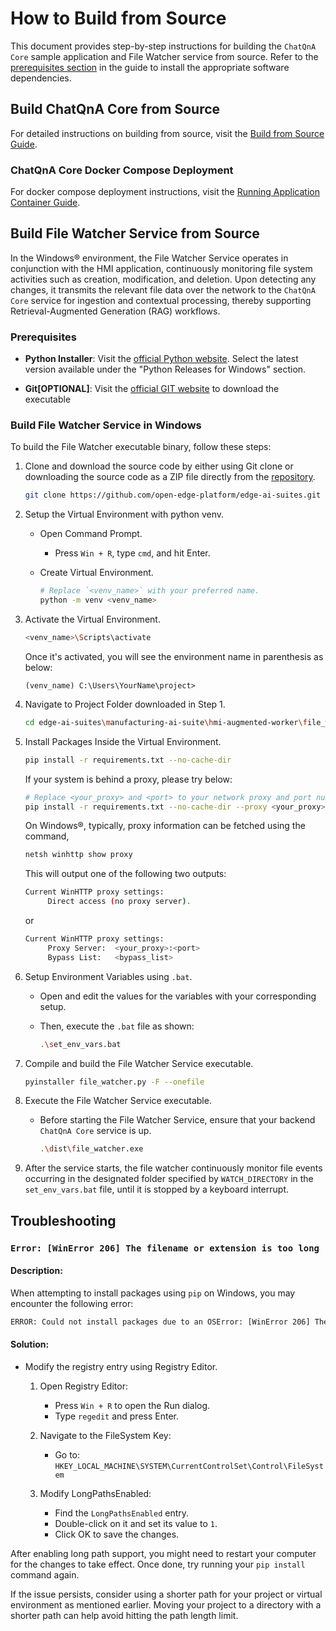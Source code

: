 # How to Build from Source

This document provides step-by-step instructions for building the `ChatQnA Core` sample application and File Watcher service from source. Refer to the [prerequisites section](./get-started.md/#prerequisites) in the guide to install the appropriate software dependencies.

## Build ChatQnA Core from Source

For detailed instructions on building from source, visit the [Build from Source Guide](https://github.com/open-edge-platform/edge-ai-libraries/blob/main/sample-applications/chat-question-and-answer-core/docs/user-guide/build-from-source.md).

### ChatQnA Core Docker Compose Deployment

For docker compose deployment instructions, visit the [Running Application Container Guide](https://github.com/open-edge-platform/edge-ai-libraries/blob/main/sample-applications/chat-question-and-answer-core/docs/user-guide/build-from-source.md#running-the-application-container).


## Build File Watcher Service from Source

In the Windows® environment, the File Watcher Service operates in conjunction with the HMI application, continuously monitoring file system activities such as creation, modification, and deletion. Upon detecting any changes, it transmits the relevant file data over the network to the `ChatQnA Core` service for ingestion and contextual processing, thereby supporting Retrieval-Augmented Generation (RAG) workflows.

### Prerequisites

- **Python Installer**: Visit the [official Python website](https://www.python.org/downloads/windows/). Select the latest version available under the "Python Releases for Windows" section.

- **Git[OPTIONAL]**: Visit the [official GIT website](https://git-scm.com/download/win) to download the executable

### Build File Watcher Service in Windows

To build the File Watcher executable binary, follow these steps:

1. Clone and download the source code by either using Git clone or downloading the source code as a ZIP file directly from the [repository](https://github.com/open-edge-platform/edge-ai-suites).
   ```bash
   git clone https://github.com/open-edge-platform/edge-ai-suites.git edge-ai-suites
   ```

2. Setup the Virtual Environment with python venv.

   - Open Command Prompt.

        - Press `Win + R`, type `cmd`, and hit Enter.

   - Create Virtual Environment.

     ```sh
     # Replace `<venv_name>` with your preferred name.
     python -m venv <venv_name>
     ```

3. Activate the Virtual Environment.

   ```sh
   <venv_name>\Scripts\activate
   ```

   Once it's activated, you will see the environment name in parenthesis as below:

   ```
   (venv_name) C:\Users\YourName\project>
   ```

4. Navigate to Project Folder downloaded in Step 1.

   ```sh
   cd edge-ai-suites\manufacturing-ai-suite\hmi-augmented-worker\file_watcher
   ```

5. Install Packages Inside the Virtual Environment.

   ```sh
   pip install -r requirements.txt --no-cache-dir
   ```

   If your system is behind a proxy, please try below:

   ```sh
   # Replace <your_proxy> and <port> to your network proxy and port number
   pip install -r requirements.txt --no-cache-dir --proxy <your_proxy>:<port>
   ```
   On Windows®, typically, proxy information can be fetched using the command,
   ```sh
   netsh winhttp show proxy
   ```
   This will output one of the following two outputs:
   ```sh
   Current WinHTTP proxy settings:
        Direct access (no proxy server).
   ```
   or
   ```sh
   Current WinHTTP proxy settings:
        Proxy Server:  <your_proxy>:<port>
        Bypass List:   <bypass_list>
   ```

6. Setup Environment Variables using `.bat`.

   - Open and edit the values for the variables with your corresponding setup.
   - Then, execute the `.bat` file as shown:

     ```sh
     .\set_env_vars.bat
     ```

7. Compile and build the File Watcher Service executable.

   ```sh
   pyinstaller file_watcher.py -F --onefile
   ```

8. Execute the File Watcher Service executable.

   - Before starting the File Watcher Service, ensure that your backend `ChatQnA Core` service is up.

     ```sh
     .\dist\file_watcher.exe
     ```

9. After the service starts, the file watcher continuously monitor file events occurring in the designated folder specified by `WATCH_DIRECTORY` in the `set_env_vars.bat` file, until it is stopped by a keyboard interrupt.

## Troubleshooting

### `Error: [WinError 206] The filename or extension is too long`

#### Description:

When attempting to install packages using `pip` on Windows, you may encounter the following error:

```sh
ERROR: Could not install packages due to an OSError: [WinError 206] The filename or extension is too long: "...
```

#### Solution:

- Modify the registry entry using Registry Editor.

  1. Open Registry Editor:

     - Press `Win + R` to open the Run dialog.
     - Type `regedit` and press Enter.

  2. Navigate to the FileSystem Key:

     - Go to: `HKEY_LOCAL_MACHINE\SYSTEM\CurrentControlSet\Control\FileSystem`

  3. Modify LongPathsEnabled:

     - Find the `LongPathsEnabled` entry.
     - Double-click on it and set its value to `1`.
     - Click OK to save the changes.

After enabling long path support, you might need to restart your computer for the changes to take effect. Once done, try running your `pip install` command again.

If the issue persists, consider using a shorter path for your project or virtual environment as mentioned earlier. Moving your project to a directory with a shorter path can help avoid hitting the path length limit.
